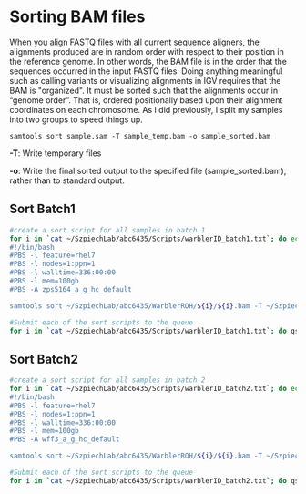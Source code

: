 
# Sorting BAM files
When you align FASTQ files with all current sequence aligners, the alignments produced are in random order with respect to their position in the reference genome. In other words, the BAM file is in the order that the sequences occurred in the input FASTQ files. Doing anything meaningful such as calling variants or visualizing alignments in IGV requires that the BAM is "organized". It must be sorted such that the alignments occur in “genome order”. That is, ordered positionally based upon their alignment coordinates on each chromosome. As I did previously, I split my samples into two groups to speed things up. 

`samtools sort sample.sam -T sample_temp.bam -o sample_sorted.bam`

**-T**: Write temporary files

**-o**: Write the final sorted output to the specified file (sample_sorted.bam), rather than to standard output.

## Sort Batch1 
```bash
#create a sort script for all samples in batch 1
for i in `cat ~/SzpiechLab/abc6435/Scripts/warblerID_batch1.txt`; do echo "
#!/bin/bash
#PBS -l feature=rhel7
#PBS -l nodes=1:ppn=1
#PBS -l walltime=336:00:00
#PBS -l mem=100gb
#PBS -A zps5164_a_g_hc_default

samtools sort ~/SzpiechLab/abc6435/WarblerROH/${i}/${i}.bam -T ~/SzpiechLab/abc6435/WarblerROH/${i}/${i}_temp.bam -o ~/SzpiechLab/abc6435/WarblerROH/${i}/${i}_sorted.bam" >> ~/SzpiechLab/abc6435/WarblerROH/${i}/${i}_sort.bash; done

#Submit each of the sort scripts to the queue
for i in `cat ~/SzpiechLab/abc6435/Scripts/warblerID_batch1.txt`; do qsub ~/SzpiechLab/abc6435/WarblerROH/${i}/${i}_sort.bash; done
```
## Sort Batch2
```bash
#create a sort script for all samples in batch 2
for i in `cat ~/SzpiechLab/abc6435/Scripts/warblerID_batch2.txt`; do echo "
#!/bin/bash
#PBS -l feature=rhel7
#PBS -l nodes=1:ppn=1
#PBS -l walltime=336:00:00
#PBS -l mem=100gb
#PBS -A wff3_a_g_hc_default

samtools sort ~/SzpiechLab/abc6435/WarblerROH/${i}/${i}.bam -T ~/SzpiechLab/abc6435/WarblerROH/${i}/${i}_temp.bam -o ~/SzpiechLab/abc6435/WarblerROH/${i}/${i}_sorted.bam" >> ~/SzpiechLab/abc6435/WarblerROH/${i}/${i}_sort.bash; done

#Submit each of the sort scripts to the queue
for i in `cat ~/SzpiechLab/abc6435/Scripts/warblerID_batch2.txt`; do qsub ~/SzpiechLab/abc6435/WarblerROH/${i}/${i}_sort.bash; done
```




